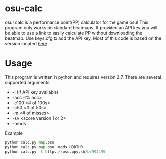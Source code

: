 # osu-calc
osu! calc is a performance point(PP) calculator for the game osu! This program only works on standard beatmaps. If provided an API key you will be able to use a link to easily calculate PP without downloading the beatmap. Use keys.cfg to add the API key. Most of this code is based on the version located [here](https://github.com/Francesco149/oppai)

# Usage

This program is written in python and requires version 2.7. There are several supported arguments.

* -l <link> (If API key available)
* -acc <% acc>
* -c100 <# of 100s>
* -c50 <# of 50s>
* -m <# of misses>
* -sv <score version 1 or 2>
* -mods <string of mods>

Example
```python
python calc.py map.osu
python calc.py map.osu -mods HDDTHR
python calc.py -l https://osu.ppy.sh/b/994495
```
